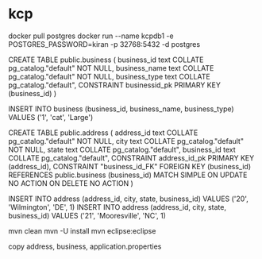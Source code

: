 # kcp
docker pull postgres
docker run --name kcpdb1 -e POSTGRES_PASSWORD=kiran -p 32768:5432 -d postgres

CREATE TABLE public.business
(
    business_id text COLLATE pg_catalog."default" NOT NULL,
    business_name text COLLATE pg_catalog."default" NOT NULL,
    business_type text COLLATE pg_catalog."default",
    CONSTRAINT businessid_pk PRIMARY KEY (business_id)
)

    
INSERT INTO business (business_id, business_name, business_type) VALUES ('1', 'cat', 'Large')

CREATE TABLE public.address
(
    address_id text COLLATE pg_catalog."default" NOT NULL,
    city text COLLATE pg_catalog."default" NOT NULL,
    state text COLLATE pg_catalog."default",
    business_id text COLLATE pg_catalog."default",
    CONSTRAINT address_id_pk PRIMARY KEY (address_id),
    CONSTRAINT "business_id_FK" FOREIGN KEY (business_id)
        REFERENCES public.business (business_id) MATCH SIMPLE
        ON UPDATE NO ACTION
        ON DELETE NO ACTION
)

INSERT INTO address (address_id, city, state, business_id) VALUES ('20', 'Wilmington', 'DE', 1)
INSERT INTO address (address_id, city, state, business_id)  VALUES ('21', 'Mooresville', 'NC', 1)

mvn clean
mvn -U install
mvn eclipse:eclipse


copy address, business, application.properties

